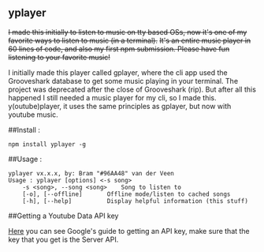 ## yplayer

~~I made this initially to listen to music on tty based OSs, now it's one of my favorite ways to listen to music (in a terminal).~~
~~It's an entire music player in 60 lines of code, and also my first npm submission. Please have fun listening to your favorite music!~~

I initially made this player called gplayer, where the cli app used the Grooveshark database to get some music playing in your terminal. The project was deprecated after the close of Grooveshark (rip). But after all this happened I still needed a music player for my cli, so I made this. y(outube)player, it uses the same principles as gplayer, but now with youtube music.

##Install :
```
npm install yplayer -g
```

##Usage :
```
yplayer vx.x.x, by: Bram "#96AA48" van der Veen
Usage : yplayer [options] <-s song>
	-s <song>, --song <song>	Song to listen to
	[-o], [--offline]		Offline mode/listen to cached songs
	[-h], [--help]			Display helpful information (this stuff)

```

##Getting a Youtube Data API key

[Here](https://developers.google.com/youtube/registering_an_application) you can see Google's guide to getting an API key, make sure that the key that you get is the Server API.

